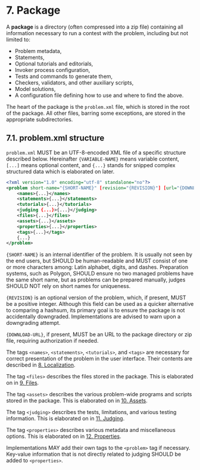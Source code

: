 # 7. Package

A **package** is a directory (often compressed into a zip file) containing all information necessary to run a contest with the problem, including but not limited to:

- Problem metadata,
- Statements,
- Optional tutorials and editorials,
- Invoker process configuration,
- Tests and commands to generate them,
- Checkers, validators, and other auxiliary scripts,
- Model solutions,
- A configuration file defining how to use and where to find the above.

The heart of the package is the `problem.xml` file, which is stored in the root of the package. All other files, barring some exceptions, are stored in the appropriate subdirectories.


## 7.1. problem.xml structure

`problem.xml` MUST be an UTF-8-encoded XML file of a specific structure described below. Hereinafter `{VARIABLE-NAME}` means variable content, `[...]` means optional content, and `{...}` stands for snipped complex structured data which is elaborated on later.

```xml
<?xml version="1.0" encoding="utf-8" standalone="no"?>
<problem short-name="{SHORT-NAME}" [revision="{REVISION}"] [url="{DOWNLOAD-URL}"]>
    <names>{...}</names>
    <statements>{...}</statements>
    <tutorials>{...}</tutorials>
    <judging {...}>{...}</judging>
    <files>{...}</files>
    <assets>{...}</assets>
    <properties>{...}</properties>
    <tags>{...}</tags>
    {...}
</problem>
```

`{SHORT-NAME}` is an internal identifier of the problem. It is usually not seen by the end users, but SHOULD be human-readable and MUST consist of one or more characters among: Latin alphabet, digits, and dashes. Preparation systems, such as Polygon, SHOULD ensure no two managed problems have the same short name, but as problems can be prepared manually, judges SHOULD NOT rely on short names for uniqueness.

`{REVISION}` is an optional version of the problem, which, if present, MUST be a positive integer. Although this field can be used as a quicker alternative to comparing a hashsum, its primary goal is to ensure the package is not accidentally downgraded. Implementations are advised to warn upon a downgrading attempt.

`{DOWNLOAD-URL}`, if present, MUST be an URL to the package directory or zip file, requiring authorization if needed.

The tags `<names>`, `<statements>`, `<tutorials>`, and `<tags>` are necessary for correct presentation of the problem in the user interface. Their contents are described in [8. Localization](08-localization.md).

The tag `<files>` describes the files stored in the package. This is elaborated on in [9. Files](09-files.md).

The tag `<assets>` describes the various problem-wide programs and scripts stored in the package. This is elaborated on in [10. Assets](10-assets.md).

The tag `<judging>` describes the tests, limitations, and various testing information. This is elaborated on in [11. Judging](11-judging.md).

The tag `<properties>` describes various metadata and miscellaneous options. This is elaborated on in [12. Properties](12-properties.md).

Implementations MAY add their own tags to the `<problem>` tag if necessary. Key-value information that is not directly related to judging SHOULD be added to `<properties>`.

